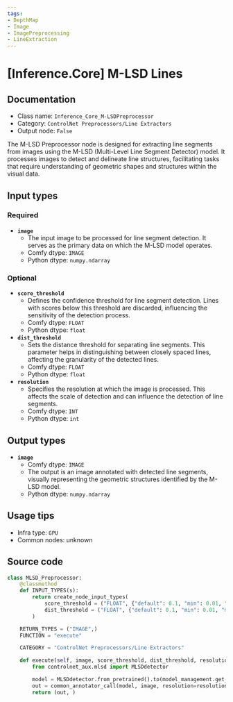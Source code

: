 ```yaml
---
tags:
- DepthMap
- Image
- ImagePreprocessing
- LineExtraction
---
```


# [Inference.Core] M-LSD Lines
## Documentation
- Class name: `Inference_Core_M-LSDPreprocessor`
- Category: `ControlNet Preprocessors/Line Extractors`
- Output node: `False`

The M-LSD Preprocessor node is designed for extracting line segments from images using the M-LSD (Multi-Level Line Segment Detector) model. It processes images to detect and delineate line structures, facilitating tasks that require understanding of geometric shapes and structures within the visual data.
## Input types
### Required
- **`image`**
    - The input image to be processed for line segment detection. It serves as the primary data on which the M-LSD model operates.
    - Comfy dtype: `IMAGE`
    - Python dtype: `numpy.ndarray`
### Optional
- **`score_threshold`**
    - Defines the confidence threshold for line segment detection. Lines with scores below this threshold are discarded, influencing the sensitivity of the detection process.
    - Comfy dtype: `FLOAT`
    - Python dtype: `float`
- **`dist_threshold`**
    - Sets the distance threshold for separating line segments. This parameter helps in distinguishing between closely spaced lines, affecting the granularity of the detected lines.
    - Comfy dtype: `FLOAT`
    - Python dtype: `float`
- **`resolution`**
    - Specifies the resolution at which the image is processed. This affects the scale of detection and can influence the detection of line segments.
    - Comfy dtype: `INT`
    - Python dtype: `int`
## Output types
- **`image`**
    - Comfy dtype: `IMAGE`
    - The output is an image annotated with detected line segments, visually representing the geometric structures identified by the M-LSD model.
    - Python dtype: `numpy.ndarray`
## Usage tips
- Infra type: `GPU`
- Common nodes: unknown


## Source code
```python
class MLSD_Preprocessor:
    @classmethod
    def INPUT_TYPES(s):
        return create_node_input_types(
            score_threshold = ("FLOAT", {"default": 0.1, "min": 0.01, "max": 2.0, "step": 0.01}),
            dist_threshold = ("FLOAT", {"default": 0.1, "min": 0.01, "max": 20.0, "step": 0.01})
        )

    RETURN_TYPES = ("IMAGE",)
    FUNCTION = "execute"

    CATEGORY = "ControlNet Preprocessors/Line Extractors"

    def execute(self, image, score_threshold, dist_threshold, resolution=512, **kwargs):
        from controlnet_aux.mlsd import MLSDdetector

        model = MLSDdetector.from_pretrained().to(model_management.get_torch_device())
        out = common_annotator_call(model, image, resolution=resolution, thr_v=score_threshold, thr_d=dist_threshold)
        return (out, )

```
